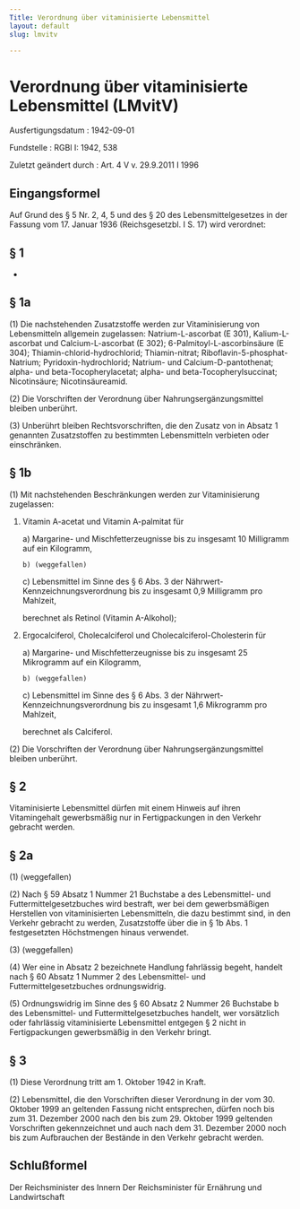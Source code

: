 ```yaml
---
Title: Verordnung über vitaminisierte Lebensmittel
layout: default
slug: lmvitv

---
```


# Verordnung über vitaminisierte Lebensmittel (LMvitV)

Ausfertigungsdatum
:   1942-09-01

Fundstelle
:   RGBl I: 1942, 538

Zuletzt geändert durch
:   Art. 4 V v. 29.9.2011 I 1996


## Eingangsformel

Auf Grund des § 5 Nr. 2, 4, 5 und des § 20 des Lebensmittelgesetzes in
der Fassung vom 17. Januar 1936 (Reichsgesetzbl. I S. 17) wird
verordnet:


## § 1

-


## § 1a

(1) Die nachstehenden Zusatzstoffe werden zur Vitaminisierung von
Lebensmitteln allgemein zugelassen:
Natrium-L-ascorbat (E 301), Kalium-L-ascorbat
und Calcium-L-ascorbat (E 302);
6-Palmitoyl-L-ascorbinsäure (E 304);
Thiamin-chlorid-hydrochlorid;
Thiamin-nitrat;
Riboflavin-5-phosphat-Natrium;
Pyridoxin-hydrochlorid;
Natrium- und Calcium-D-pantothenat;
alpha- und beta-Tocopherylacetat;
alpha- und beta-Tocopherylsuccinat;
Nicotinsäure;
Nicotinsäureamid.

(2) Die Vorschriften der Verordnung über Nahrungsergänzungsmittel
bleiben unberührt.

(3) Unberührt bleiben Rechtsvorschriften, die den Zusatz von in Absatz
1 genannten Zusatzstoffen zu bestimmten Lebensmitteln verbieten oder
einschränken.


## § 1b

(1) Mit nachstehenden Beschränkungen werden zur Vitaminisierung
zugelassen:

1.  Vitamin A-acetat und Vitamin A-palmitat für

    a)  Margarine- und Mischfetterzeugnisse bis zu insgesamt 10 Milligramm auf
        ein Kilogramm,

        b) (weggefallen)


    c)  Lebensmittel im Sinne des § 6 Abs. 3 der Nährwert-
        Kennzeichnungsverordnung bis zu insgesamt 0,9 Milligramm pro Mahlzeit,




    berechnet als Retinol (Vitamin A-Alkohol);


2.  Ergocalciferol, Cholecalciferol und Cholecalciferol-Cholesterin für

    a)  Margarine- und Mischfetterzeugnisse bis zu insgesamt 25 Mikrogramm auf
        ein Kilogramm,

        b) (weggefallen)


    c)  Lebensmittel im Sinne des § 6 Abs. 3 der Nährwert-
        Kennzeichnungsverordnung bis zu insgesamt 1,6 Mikrogramm pro Mahlzeit,




    berechnet als Calciferol.




(2) Die Vorschriften der Verordnung über Nahrungsergänzungsmittel
bleiben unberührt.


## § 2

Vitaminisierte Lebensmittel dürfen mit einem Hinweis auf ihren
Vitamingehalt gewerbsmäßig nur in Fertigpackungen in den Verkehr
gebracht werden.


## § 2a

(1) (weggefallen)

(2) Nach § 59 Absatz 1 Nummer 21 Buchstabe a des Lebensmittel- und
Futtermittelgesetzbuches wird bestraft, wer bei dem gewerbsmäßigen
Herstellen von vitaminisierten Lebensmitteln, die dazu bestimmt sind,
in den Verkehr gebracht zu werden, Zusatzstoffe über die in § 1b Abs.
1 festgesetzten Höchstmengen hinaus verwendet.

(3) (weggefallen)

(4) Wer eine in Absatz 2 bezeichnete Handlung fahrlässig begeht,
handelt nach § 60 Absatz 1 Nummer 2 des Lebensmittel- und
Futtermittelgesetzbuches ordnungswidrig.

(5) Ordnungswidrig im Sinne des § 60 Absatz 2 Nummer 26 Buchstabe b
des Lebensmittel- und Futtermittelgesetzbuches handelt, wer
vorsätzlich oder fahrlässig vitaminisierte Lebensmittel entgegen § 2
nicht in Fertigpackungen gewerbsmäßig in den Verkehr bringt.


## § 3

(1) Diese Verordnung tritt am 1. Oktober 1942 in Kraft.

(2) Lebensmittel, die den Vorschriften dieser Verordnung in der vom
30\. Oktober 1999 an geltenden Fassung nicht entsprechen, dürfen noch
bis zum 31. Dezember 2000 nach den bis zum 29. Oktober 1999 geltenden
Vorschriften gekennzeichnet und auch nach dem 31. Dezember 2000 noch
bis zum Aufbrauchen der Bestände in den Verkehr gebracht werden.


## Schlußformel

Der Reichsminister des Innern
Der Reichsminister für Ernährung und Landwirtschaft


